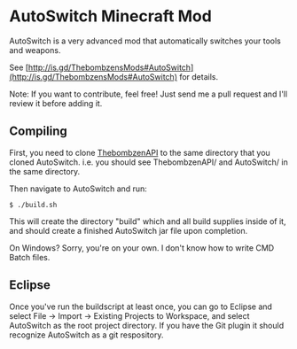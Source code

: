 # AutoSwitch Minecraft Mod #

AutoSwitch is a very advanced mod that automatically switches your tools and weapons.

See [http://is.gd/ThebombzensMods#AutoSwitch](http://is.gd/ThebombzensMods#AutoSwitch) for details.

Note: If you want to contribute, feel free! Just send me a pull request and I'll review it before adding it.

## Compiling ##

First, you need to clone [ThebombzenAPI](https://github.com/thebombzen/ThebombzenAPI) to the same directory that you cloned AutoSwitch. i.e. you should see ThebombzenAPI/ and AutoSwitch/ in the same directory.

Then navigate to AutoSwitch and run:

	$ ./build.sh

This will create the directory "build" which and all build supplies inside of it, and should create a finished AutoSwitch jar file upon completion.

On Windows? Sorry, you're on your own. I don't know how to write CMD Batch files. 

## Eclipse ##

Once you've run the buildscript at least once, you can go to Eclipse and select File -> Import -> Existing Projects to Workspace, and select AutoSwitch as the root project directory. If you have the Git plugin it should recognize AutoSwitch as a git respository.

